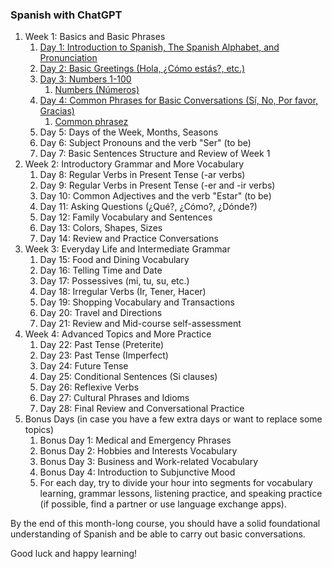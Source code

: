 ### Spanish with ChatGPT

1. Week 1: Basics and Basic Phrases
    1. [Day 1: Introduction to Spanish, The Spanish Alphabet, and Pronunciation](day1)
    2. [Day 2: Basic Greetings (Hola, ¿Cómo estás?, etc.)](day2)
    3. [Day 3: Numbers 1-100](day3)
        1. [Numbers (Números)](day3/numbers.md)
    4. [Day 4: Common Phrases for Basic Conversations (Sí, No, Por favor, Gracias)](day4)
        1. [Common phrasez](day4/common_phrases.md)
    5. Day 5: Days of the Week, Months, Seasons
    6. Day 6: Subject Pronouns and the verb "Ser" (to be)
    7. Day 7: Basic Sentences Structure and Review of Week 1
2. Week 2: Introductory Grammar and More Vocabulary
    1. Day 8: Regular Verbs in Present Tense (-ar verbs)
    2. Day 9: Regular Verbs in Present Tense (-er and -ir verbs)
    3. Day 10: Common Adjectives and the verb "Estar" (to be)
    4. Day 11: Asking Questions (¿Qué?, ¿Cómo?, ¿Dónde?)
    5. Day 12: Family Vocabulary and Sentences
    6. Day 13: Colors, Shapes, Sizes
    7. Day 14: Review and Practice Conversations
3. Week 3: Everyday Life and Intermediate Grammar
    1. Day 15: Food and Dining Vocabulary
    2. Day 16: Telling Time and Date
    3. Day 17: Possessives (mi, tu, su, etc.)
    4. Day 18: Irregular Verbs (Ir, Tener, Hacer)
    5. Day 19: Shopping Vocabulary and Transactions
    6. Day 20: Travel and Directions
    7. Day 21: Review and Mid-course self-assessment
4. Week 4: Advanced Topics and More Practice
    1. Day 22: Past Tense (Preterite)
    2. Day 23: Past Tense (Imperfect)
    3. Day 24: Future Tense
    4. Day 25: Conditional Sentences (Si clauses)
    5. Day 26: Reflexive Verbs
    6. Day 27: Cultural Phrases and Idioms
    7. Day 28: Final Review and Conversational Practice
5. Bonus Days (in case you have a few extra days or want to replace some topics)
    1. Bonus Day 1: Medical and Emergency Phrases
    2. Bonus Day 2: Hobbies and Interests Vocabulary
    3. Bonus Day 3: Business and Work-related Vocabulary
    4. Bonus Day 4: Introduction to Subjunctive Mood
    5. For each day, try to divide your hour into segments for vocabulary learning, grammar lessons, listening practice, and speaking practice (if possible, find a partner or use language exchange apps).

By the end of this month-long course, you should have a solid foundational understanding of Spanish and be able to carry out basic conversations.

Good luck and happy learning!